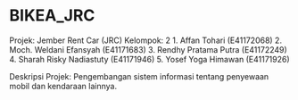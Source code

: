 # BIKEA_JRC
Projek: Jember Rent Car (JRC)
Kelompok: 2
    1. Affan Tohari             (E41172068)
    2. Moch. Weldani Efansyah      (E41171683)
    3. Rendhy Pratama Putra     (E41172249)
    4. Sharah Risky Nadiastuty  (E41171946)
    5. Yosef Yoga Himawan       (E41171926)
    
Deskripsi Projek: Pengembangan sistem informasi tentang penyewaan mobil dan kendaraan lainnya.     
